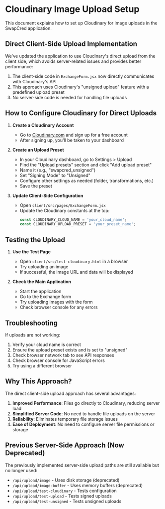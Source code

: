 # Cloudinary Image Upload Setup

This document explains how to set up Cloudinary for image uploads in the SwapCred application.

## Direct Client-Side Upload Implementation

We've updated the application to use Cloudinary's direct upload from the client side, which avoids server-related issues and provides better performance:

1. The client-side code in `ExchangeForm.jsx` now directly communicates with Cloudinary's API
2. This approach uses Cloudinary's "unsigned upload" feature with a predefined upload preset
3. No server-side code is needed for handling file uploads

## How to Configure Cloudinary for Direct Uploads

1. **Create a Cloudinary Account**
   - Go to [Cloudinary.com](https://cloudinary.com/) and sign up for a free account
   - After signing up, you'll be taken to your dashboard

2. **Create an Upload Preset**
   - In your Cloudinary dashboard, go to Settings > Upload
   - Find the "Upload presets" section and click "Add upload preset"
   - Name it (e.g., "swapcred_unsigned")
   - Set "Signing Mode" to "Unsigned"
   - Configure other settings as needed (folder, transformations, etc.)
   - Save the preset

3. **Update Client-Side Configuration**
   - Open `client/src/pages/ExchangeForm.jsx`
   - Update the Cloudinary constants at the top:
     ```javascript
     const CLOUDINARY_CLOUD_NAME = 'your_cloud_name';
     const CLOUDINARY_UPLOAD_PRESET = 'your_preset_name';
     ```

## Testing the Upload

1. **Use the Test Page**
   - Open `client/src/test-cloudinary.html` in a browser
   - Try uploading an image
   - If successful, the image URL and data will be displayed

2. **Check the Main Application**
   - Start the application
   - Go to the Exchange form
   - Try uploading images with the form
   - Check browser console for any errors

## Troubleshooting

If uploads are not working:

1. Verify your cloud name is correct
2. Ensure the upload preset exists and is set to "unsigned"
3. Check browser network tab to see API responses
4. Check browser console for JavaScript errors
5. Try using a different browser

## Why This Approach?

The direct client-side upload approach has several advantages:

1. **Improved Performance**: Files go directly to Cloudinary, reducing server load
2. **Simplified Server Code**: No need to handle file uploads on the server
3. **Reliability**: Eliminates temporary file storage issues
4. **Ease of Deployment**: No need to configure server file permissions or storage

## Previous Server-Side Approach (Now Deprecated)

The previously implemented server-side upload paths are still available but no longer used:
- `/api/upload/image` - Uses disk storage (deprecated)
- `/api/upload/image-buffer` - Uses memory buffers (deprecated)
- `/api/upload/test-cloudinary` - Tests configuration
- `/api/upload/test-upload` - Tests signed uploads
- `/api/upload/test-unsigned` - Tests unsigned uploads 